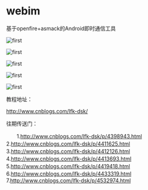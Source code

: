 # webim
基于openfire+asmack的Android即时通信工具


![first](https://github.com/lfkdsk/webim/blob/master/picture/login.png)

![first](https://github.com/lfkdsk/webim/blob/master/picture/friends.png)

![first](https://github.com/lfkdsk/webim/blob/master/picture/talk.png)

![first](https://github.com/lfkdsk/webim/blob/master/picture/talkin.png)

![first](https://github.com/lfkdsk/webim/blob/master/picture/desktop.png)


教程地址：

http://www.cnblogs.com/lfk-dsk/

往期传送门：


　　1.http://www.cnblogs.com/lfk-dsk/p/4398943.html
　　
　　2.http://www.cnblogs.com/lfk-dsk/p/4411625.html
　　
　　3.http://www.cnblogs.com/lfk-dsk/p/4412126.html
　　
　　4.http://www.cnblogs.com/lfk-dsk/p/4413693.html
　　
　　5.http://www.cnblogs.com/lfk-dsk/p/4419418.html
　　
　　6.http://www.cnblogs.com/lfk-dsk/p/4433319.html
　　
　　7.http://www.cnblogs.com/lfk-dsk/p/4532974.html
